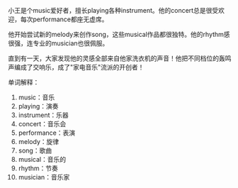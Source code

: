 小王是个music爱好者，擅长playing各种instrument。他的concert总是很受欢迎，每次performance都座无虚席。

他开始尝试新的melody来创作song，这些musical作品都很独特。他的rhythm感很强，连专业的musician也很佩服。

直到有一天，大家发现他的灵感全部来自他家洗衣机的声音！他把不同档位的轰鸣声编成了交响乐，成了"家电音乐"流派的开创者！

单词解释：
1. music：音乐
2. playing：演奏
3. instrument：乐器
4. concert：音乐会
5. performance：表演
6. melody：旋律
7. song：歌曲
8. musical：音乐的
9. rhythm：节奏
10. musician：音乐家 